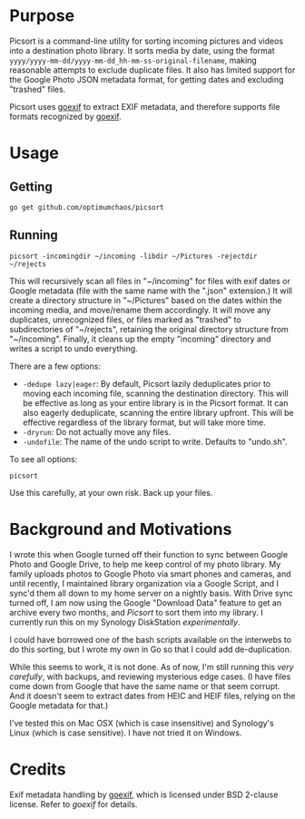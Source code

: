 # Purpose

Picsort is a command-line utility for sorting incoming pictures and videos into a destination photo library.  It sorts media by date, using the format `yyyy/yyyy-mm-dd/yyyy-mm-dd_hh-mm-ss-original-filename`, making reasonable attempts to exclude duplicate files.  It also has limited support for the Google Photo JSON metadata format, for getting dates and excluding "trashed" files.

Picsort uses [goexif](http://github.com/rwcarlsen/goexif/exif) to extract EXIF metadata, and therefore supports file formats recognized by [goexif](http://github.com/rwcarlsen/goexif/exif).

# Usage
## Getting
```
go get github.com/optimumchaos/picsort
```
## Running
```
picsort -incomingdir ~/incoming -libdir ~/Pictures -rejectdir ~/rejects
```
This will recursively scan all files in "~/incoming" for files with exif dates or Google metadata (file with the same name with the ".json" extension.)  It will create a directory structure in "~/Pictures" based on the dates within the incoming media, and move/rename them accordingly.  It will move any duplicates, unrecognized files, or files marked as "trashed" to subdirectories of "~/rejects", retaining the original directory structure from "~/incoming".  Finally, it cleans up the empty "incoming" directory and writes a script to undo everything.

There are a few options:
* `-dedupe lazy|eager`: By default, Picsort lazily deduplicates prior to moving each incoming file, scanning the destination directory.  This will be effective as long as your entire library is in the Picsort format.  It can also eagerly deduplicate, scanning the entire library upfront.  This will be effective regardless of the library format, but will take more time.
* `-dryrun`: Do not actually move any files.
* `-undofile`: The name of the undo script to write.  Defaults to "undo.sh".

To see all options:
```
picsort
```

Use this carefully, at your own risk.  Back up your files.

# Background and Motivations

I wrote this when Google turned off their function to sync between Google Photo and Google Drive, to help me keep control of my photo library.  My family uploads photos to Google Photo via smart phones and cameras, and until recently, I maintained library organization via a Google Script, and I sync'd them all down to my home server on a nightly basis.  With Drive sync turned off, I am now using the Google "Download Data" feature to get an archive every two months, and *Picsort* to sort them into my library.  I currently run this on my Synology DiskStation *experimentally*.

I could have borrowed one of the bash scripts available on the interwebs to do this sorting, but I wrote my own in Go so that I could add de-duplication.

While this seems to work, it is not done.  As of now, I'm still running this *very carefully*, with backups, and reviewing mysterious edge cases.  (I have files come down from Google that have the same name or that seem corrupt.  And it doesn't seem to extract dates from HEIC and HEIF files, relying on the Google metadata for that.)

I've tested this on Mac OSX (which is case insensitive) and Synology's Linux (which is case sensitive).  I have not tried it on Windows.

# Credits

Exif metadata handling by [goexif](http://github.com/rwcarlsen/goexif), which is licensed under BSD 2-clause license.  Refer to *goexif* for details.